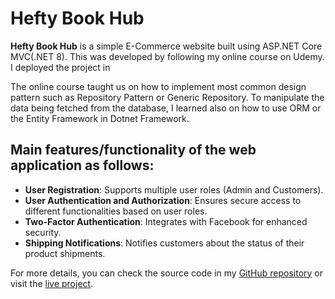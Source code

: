 # Hefty Book Hub

**Hefty Book Hub** is a simple E-Commerce website built using ASP.NET Core MVC(.NET 8). This was developed by following my online course on Udemy. I deployed the project in

The online course taught us on how to implement most common design pattern such as Repository Pattern or Generic Repository. To manipulate the data being fetched from the database, I learned also on how to use ORM or the Entity Framework in Dotnet Framework.

## Main features/functionality of the web application as follows:

- **User Registration**: Supports multiple user roles (Admin and Customers).
- **User Authentication and Authorization**: Ensures secure access to different functionalities based on user roles.
- **Two-Factor Authentication**: Integrates with Facebook for enhanced security.
- **Shipping Notifications**: Notifies customers about the status of their product shipments.

For more details, you can check the source code in my [GitHub repository](https://github.com/sivatejachakka/HeftyHubStore) or visit the [live project](your-live-link).
